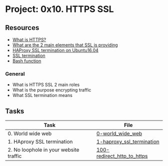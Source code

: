# Project: 0x10. HTTPS SSL

## Resources

* [What is HTTPS?](https://intranet.alxswe.com/rltoken/XT1BAiBL3Jpq1bn1q6IYXQ)
* [What are the 2 main elements that SSL is providing](https://intranet.alxswe.com/rltoken/STj5WkAPACBxOvwB77Ycrw)
* [HAProxy SSL termination on Ubuntu16.04](https://intranet.alxswe.com/rltoken/XD_RckEgjds0UkoMsfxp2A)
* [SSL termination](https://intranet.alxswe.com/rltoken/CKUICfppIWI6UC0coEMB8g)
* [Bash function](https://intranet.alxswe.com/rltoken/zPjZ7-eSSQsLFsGA16C1HQ)

### General

* What is HTTPS SSL 2 main roles
* What is the purpose encrypting traffic
* What SSL termination means

## Tasks

| Task                                   | File                                                       |
|----------------------------------------|------------------------------------------------------------|
| 0. World wide web                      | [0-world_wide_web](./0-world_wide_web)                     |
| 1. HAproxy SSL termination             | [1-haproxy_ssl_termination](./1-haproxy_ssl_termination)   |
| 2. No loophole in your website traffic | [100-redirect_http_to_https](./100-redirect_http_to_https) |
